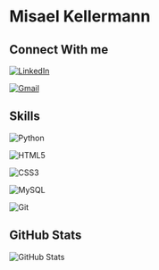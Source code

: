 # Misael Kellermann

## Connect With me

[![LinkedIn](https://img.shields.io/badge/LinkedIn-0077B5?style=for-the-badge&logo=linkedin&logoColor=white)](https://www.linkedin.com/in/misaél-oliveira-1a0440221/)

[![Gmail](https://img.shields.io/badge/Gmail-333333?style=for-the-badge&logo=gmail&logoColor=red)](mailto:misaelkellerman@gmail.com)

## Skills

![Python](https://img.shields.io/badge/python-3670A0?style=for-the-badge&logo=python&logoColor=ffdd54)

![HTML5](https://img.shields.io/badge/HTML5-E34F26?style=for-the-badge&logo=html5&logoColor=white)

![CSS3](https://img.shields.io/badge/CSS3-1572B6?style=for-the-badge&logo=css3&logoColor=white)

![MySQL](https://img.shields.io/badge/MySQL-00000F?style=for-the-badge&logo=mysql&logoColor=white)

![Git](https://img.shields.io/badge/GIT-E44C30?style=for-the-badge&logo=git&logoColor=white)

## GitHub Stats

![GitHub Stats](https://github-readme-stats.vercel.app/api?username=kellermannhub&theme=transparent&bg_color=000&border_color=30A3DC&show_icons=true&icon_color=30A3DC&title_color=E94D5F&text_color=FFF&hide_title=true)

